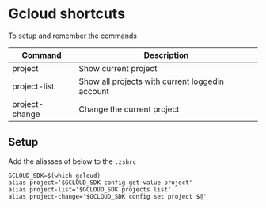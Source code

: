 # Gcloud shortcuts
To setup and remember the commands

| Command | Description |
|---|---|
| project | Show current project |
| project-list | Show all projects with current loggedin account |
| project-change <projectID> | Change the current project |

## Setup
Add the aliasses of below to the ``.zshrc``

```
GCLOUD_SDK=$(which gcloud)
alias project='$GCLOUD_SDK config get-value project'
alias project-list='$GCLOUD_SDK projects list'
alias project-change='$GCLOUD_SDK config set project $@'
```
